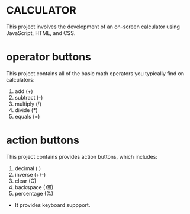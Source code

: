 # CALCULATOR
This project involves the development of an on-screen calculator using JavaScript, HTML, and CSS.

# operator buttons
This project contains all of the basic math operators you typically find on calculators:
1. add (+)
2. subtract (-)
3. multiply (/)
4. divide (*)
5. equals (=)

# action buttons
This project contains provides action buttons, which includes:
1. decimal (.)
2. inverse (+/-)
3. clear (C)
4. backspace (⌫)
5. percentage (%)


* It provides keyboard suppport.